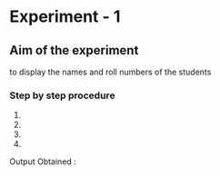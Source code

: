 # Experiment - 1
## Aim of the experiment
to display the names and roll numbers of the students
### Step by step procedure
1.
2.
3.
4.

Output Obtained : 
